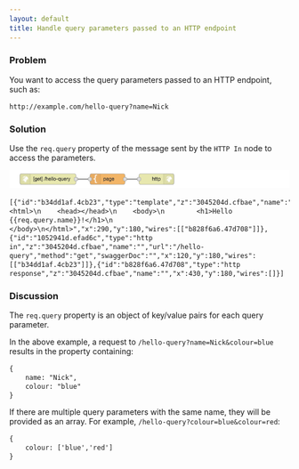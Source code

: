 ```yaml
---
layout: default
title: Handle query parameters passed to an HTTP endpoint
---
```


### Problem

You want to access the query parameters passed to an HTTP endpoint, such as:

    http://example.com/hello-query?name=Nick

### Solution

Use the `req.query` property of the message sent by the <code class="node">HTTP In</code>
node to access the parameters.

![](/images/http/http-flow-002.png)

    [{"id":"b34dd1af.4cb23","type":"template","z":"3045204d.cfbae","name":"page","field":"payload","fieldType":"msg","format":"handlebars","syntax":"mustache","template":"<html>\n    <head></head>\n    <body>\n        <h1>Hello {{req.query.name}}!</h1>\n    </body>\n</html>","x":290,"y":180,"wires":[["b828f6a6.47d708"]]},{"id":"1052941d.efad6c","type":"http in","z":"3045204d.cfbae","name":"","url":"/hello-query","method":"get","swaggerDoc":"","x":120,"y":180,"wires":[["b34dd1af.4cb23"]]},{"id":"b828f6a6.47d708","type":"http response","z":"3045204d.cfbae","name":"","x":430,"y":180,"wires":[]}]

### Discussion

The `req.query` property is an object of key/value pairs for each query parameter.

In the above example, a request to `/hello-query?name=Nick&colour=blue` results in the property
containing:

    {
        name: "Nick",
        colour: "blue"
    }

If there are multiple query parameters with the same name, they will be provided
as an array. For example, `/hello-query?colour=blue&colour=red`:

    {
        colour: ['blue','red']
    }
